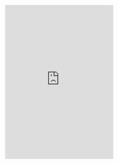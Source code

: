 <html><iframe src="https://discord.com/widget?id=1175544288663310336&theme=dark" width="350" height="500" allowtransparency="true" frameborder="0" sandbox="allow-popups allow-popups-to-escape-sandbox allow-same-origin allow-scripts"></iframe></html>
